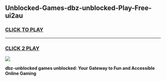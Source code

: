 
## Unblocked-Games-dbz-unblocked-Play-Free-ui2au
<h3>
<a href="https://premium76.site?title=dbz-unblocked&ref=12A">CLICK TO PLAY</a></h3>
<hr>

<h3>
<a href="https://premium76.site?title=dbz-unblocked&ref=12A">CLICK 2 PLAY</a>
  
</h3>

<a href="https://premium76.site?title=dbz-unblocked&ref=12A"><img src="https://clearcache.store/games.png"></a>


**dbz-unblocked games unblocked: Your Gateway to Fun and Accessible Online Gaming**
